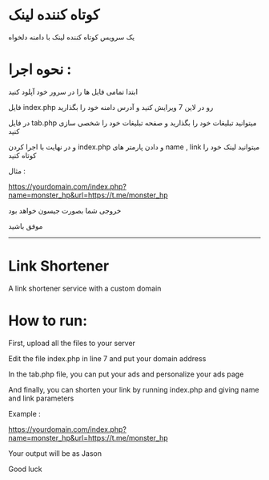 # کوتاه کننده لینک

یک سرویس کوتاه کننده لینک با دامنه دلخواه 

# نحوه اجرا : 

ابتدا تمامی فایل ها را در سرور خود آپلود کنید 

فایل index.php رو در لاین 7 ویرایش کنید و آدرس دامنه خود را بگذارید

در فایل tab.php میتوانید تبلیغات خود را بگذارید و صفحه تبلیغات خود را شخصی سازی کنید 

و در نهایت با اجرا کردن index.php و دادن پارمتر های name , link میتوانید لینک خود را کوتاه کنید 

مثال : 

https://yourdomain.com/index.php?name=monster_hp&url=https://t.me/monster_hp

خروجی شما بصورت جیسون خواهد بود

موفق باشید

-------------------------------------------------------------------------

# Link Shortener

A link shortener service with a custom domain

# How to run:

First, upload all the files to your server

Edit the file index.php in line 7 and put your domain address

In the tab.php file, you can put your ads and personalize your ads page

And finally, you can shorten your link by running index.php and giving name and link parameters

Example :

https://yourdomain.com/index.php?name=monster_hp&url=https://t.me/monster_hp

Your output will be as Jason

Good luck
